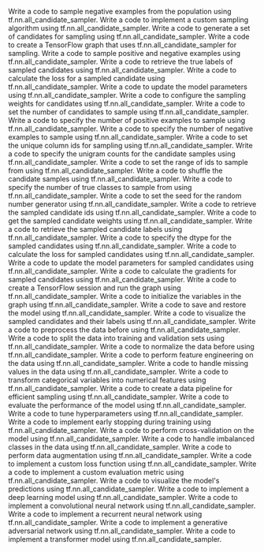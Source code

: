 Write a code to sample negative examples from the population using tf.nn.all_candidate_sampler.
Write a code to implement a custom sampling algorithm using tf.nn.all_candidate_sampler.
Write a code to generate a set of candidates for sampling using tf.nn.all_candidate_sampler.
Write a code to create a TensorFlow graph that uses tf.nn.all_candidate_sampler for sampling.
Write a code to sample positive and negative examples using tf.nn.all_candidate_sampler.
Write a code to retrieve the true labels of sampled candidates using tf.nn.all_candidate_sampler.
Write a code to calculate the loss for a sampled candidate using tf.nn.all_candidate_sampler.
Write a code to update the model parameters using tf.nn.all_candidate_sampler.
Write a code to configure the sampling weights for candidates using tf.nn.all_candidate_sampler.
Write a code to set the number of candidates to sample using tf.nn.all_candidate_sampler.
Write a code to specify the number of positive examples to sample using tf.nn.all_candidate_sampler.
Write a code to specify the number of negative examples to sample using tf.nn.all_candidate_sampler.
Write a code to set the unique column ids for sampling using tf.nn.all_candidate_sampler.
Write a code to specify the unigram counts for the candidate samples using tf.nn.all_candidate_sampler.
Write a code to set the range of ids to sample from using tf.nn.all_candidate_sampler.
Write a code to shuffle the candidate samples using tf.nn.all_candidate_sampler.
Write a code to specify the number of true classes to sample from using tf.nn.all_candidate_sampler.
Write a code to set the seed for the random number generator using tf.nn.all_candidate_sampler.
Write a code to retrieve the sampled candidate ids using tf.nn.all_candidate_sampler.
Write a code to get the sampled candidate weights using tf.nn.all_candidate_sampler.
Write a code to retrieve the sampled candidate labels using tf.nn.all_candidate_sampler.
Write a code to specify the dtype for the sampled candidates using tf.nn.all_candidate_sampler.
Write a code to calculate the loss for sampled candidates using tf.nn.all_candidate_sampler.
Write a code to update the model parameters for sampled candidates using tf.nn.all_candidate_sampler.
Write a code to calculate the gradients for sampled candidates using tf.nn.all_candidate_sampler.
Write a code to create a TensorFlow session and run the graph using tf.nn.all_candidate_sampler.
Write a code to initialize the variables in the graph using tf.nn.all_candidate_sampler.
Write a code to save and restore the model using tf.nn.all_candidate_sampler.
Write a code to visualize the sampled candidates and their labels using tf.nn.all_candidate_sampler.
Write a code to preprocess the data before using tf.nn.all_candidate_sampler.
Write a code to split the data into training and validation sets using tf.nn.all_candidate_sampler.
Write a code to normalize the data before using tf.nn.all_candidate_sampler.
Write a code to perform feature engineering on the data using tf.nn.all_candidate_sampler.
Write a code to handle missing values in the data using tf.nn.all_candidate_sampler.
Write a code to transform categorical variables into numerical features using tf.nn.all_candidate_sampler.
Write a code to create a data pipeline for efficient sampling using tf.nn.all_candidate_sampler.
Write a code to evaluate the performance of the model using tf.nn.all_candidate_sampler.
Write a code to tune hyperparameters using tf.nn.all_candidate_sampler.
Write a code to implement early stopping during training using tf.nn.all_candidate_sampler.
Write a code to perform cross-validation on the model using tf.nn.all_candidate_sampler.
Write a code to handle imbalanced classes in the data using tf.nn.all_candidate_sampler.
Write a code to perform data augmentation using tf.nn.all_candidate_sampler.
Write a code to implement a custom loss function using tf.nn.all_candidate_sampler.
Write a code to implement a custom evaluation metric using tf.nn.all_candidate_sampler.
Write a code to visualize the model's predictions using tf.nn.all_candidate_sampler.
Write a code to implement a deep learning model using tf.nn.all_candidate_sampler.
Write a code to implement a convolutional neural network using tf.nn.all_candidate_sampler.
Write a code to implement a recurrent neural network using tf.nn.all_candidate_sampler.
Write a code to implement a generative adversarial network using tf.nn.all_candidate_sampler.
Write a code to implement a transformer model using tf.nn.all_candidate_sampler.